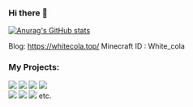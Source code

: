 ### Hi there 👋

<!--
**itscola/itscola** is a ✨ _special_ ✨ repository because its `README.md` (this file) appears on your GitHub profile.

Here are some ideas to get you started:

- 🔭 I’m currently working on ...
- 🌱 I’m currently learning ...
- 👯 I’m looking to collaborate on ...
- 🤔 I’m looking for help with ...
- 💬 Ask me about ...
- 📫 How to reach me: ...
- 😄 Pronouns: ...
- ⚡ Fun fact: ...
-->

[![Anurag's GitHub stats](https://github-readme-stats.vercel.app/api?username=itscola)](https://github.com/anuraghazra/github-readme-stats)   

Blog: https://whitecola.top/
Minecraft ID : White_cola   
### My Projects:   
[![](https://img.shields.io/badge/MagicList[BukkitPlugin]-PowerfulWhiteList-blue.svg)]({https://github.com/itscola/MagicList})
[![](https://img.shields.io/badge/HiPlugin[BukkitPlugin]-FrameWork-red.svg)]({https://github.com/itscola/HiPlugin})
[![](https://img.shields.io/badge/GDPOfChinaForecasting-ByMachineLearning-orange.svg)]({https://github.com/itscola/HiPlugin})
[![](https://img.shields.io/badge/DoubleClick-FabricMod-yellow.svg)]({https://github.com/itscola/MCPL})  
[![](https://img.shields.io/badge/MCPL-MCPlayer-green.svg)]({https://github.com/itscola/doubleclick})
[![](https://img.shields.io/badge/ITech[BukkitPlugin]-TechPlugin-grey.svg)]({https://github.com/itscola/ITech})
[![](https://img.shields.io/badge/BukkitWhitelist[BukkitPlugin]-更好的白名单插件-grey.svg)]({https://github.com/itscola/BukkitWhiteList})  etc.
